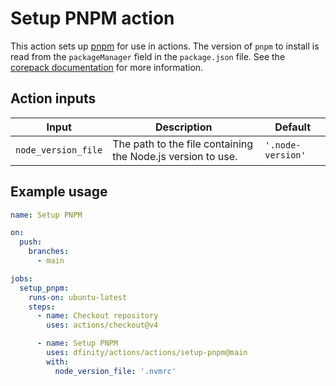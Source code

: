 # Setup PNPM action

This action sets up [pnpm](https://pnpm.io/) for use in actions. The version of `pnpm` to install is read from the `packageManager` field in the `package.json` file. See the [corepack documentation](https://nodejs.org/api/corepack.html) for more information.

## Action inputs

| Input               | Description                                                 | Default           |
| ------------------- | ----------------------------------------------------------- | ----------------- |
| `node_version_file` | The path to the file containing the Node.js version to use. | `'.node-version'` |

## Example usage

```yaml
name: Setup PNPM

on:
  push:
    branches:
      - main

jobs:
  setup_pnpm:
    runs-on: ubuntu-latest
    steps:
      - name: Checkout repository
        uses: actions/checkout@v4

      - name: Setup PNPM
        uses: dfinity/actions/actions/setup-pnpm@main
        with:
          node_version_file: '.nvmrc'
```
